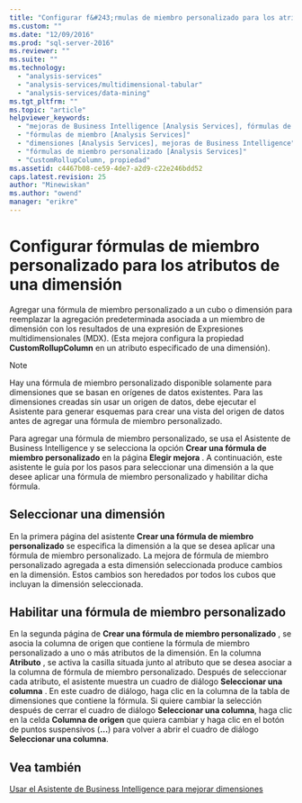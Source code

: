 ```yaml
---
title: "Configurar f&#243;rmulas de miembro personalizado para los atributos de una dimensi&#243;n | Microsoft Docs"
ms.custom: ""
ms.date: "12/09/2016"
ms.prod: "sql-server-2016"
ms.reviewer: ""
ms.suite: ""
ms.technology: 
  - "analysis-services"
  - "analysis-services/multidimensional-tabular"
  - "analysis-services/data-mining"
ms.tgt_pltfrm: ""
ms.topic: "article"
helpviewer_keywords: 
  - "mejoras de Business Intelligence [Analysis Services], fórmulas de miembro personalizado"
  - "fórmulas de miembro [Analysis Services]"
  - "dimensiones [Analysis Services], mejoras de Business Intelligence"
  - "fórmulas de miembro personalizado [Analysis Services]"
  - "CustomRollupColumn, propiedad"
ms.assetid: c4467b08-ce59-4de7-a2d9-c22e246bdd52
caps.latest.revision: 25
author: "Minewiskan"
ms.author: "owend"
manager: "erikre"
---
```

# Configurar f&#243;rmulas de miembro personalizado para los atributos de una dimensi&#243;n
  Agregar una fórmula de miembro personalizado a un cubo o dimensión para reemplazar la agregación predeterminada asociada a un miembro de dimensión con los resultados de una expresión de Expresiones multidimensionales (MDX). (Esta mejora configura la propiedad **CustomRollupColumn** en un atributo especificado de una dimensión).  
  
> [!NOTE]  
>  Hay una fórmula de miembro personalizado disponible solamente para dimensiones que se basan en orígenes de datos existentes. Para las dimensiones creadas sin usar un origen de datos, debe ejecutar el Asistente para generar esquemas para crear una vista del origen de datos antes de agregar una fórmula de miembro personalizado.  
  
 Para agregar una fórmula de miembro personalizado, se usa el Asistente de Business Intelligence y se selecciona la opción **Crear una fórmula de miembro personalizado** en la página **Elegir mejora** . A continuación, este asistente le guía por los pasos para seleccionar una dimensión a la que desee aplicar una fórmula de miembro personalizado y habilitar dicha fórmula.  
  
## Seleccionar una dimensión  
 En la primera página del asistente **Crear una fórmula de miembro personalizado** se especifica la dimensión a la que se desea aplicar una fórmula de miembro personalizado. La mejora de fórmula de miembro personalizado agregada a esta dimensión seleccionada produce cambios en la dimensión. Estos cambios son heredados por todos los cubos que incluyan la dimensión seleccionada.  
  
## Habilitar una fórmula de miembro personalizado  
 En la segunda página de **Crear una fórmula de miembro personalizado** , se asocia la columna de origen que contiene la fórmula de miembro personalizado a uno o más atributos de la dimensión. En la columna **Atributo** , se activa la casilla situada junto al atributo que se desea asociar a la columna de fórmula de miembro personalizado. Después de seleccionar cada atributo, el asistente muestra un cuadro de diálogo **Seleccionar una columna** . En este cuadro de diálogo, haga clic en la columna de la tabla de dimensiones que contiene la fórmula. Si quiere cambiar la selección después de cerrar el cuadro de diálogo **Seleccionar una columna**, haga clic en la celda **Columna de origen** que quiera cambiar y haga clic en el botón de puntos suspensivos (**…**) para volver a abrir el cuadro de diálogo **Seleccionar una columna**.  
  
## Vea también  
 [Usar el Asistente de Business Intelligence para mejorar dimensiones](../Topic/Use%20the%20Business%20Intelligence%20Wizard%20to%20Enhance%20Dimensions.md)  
  
  